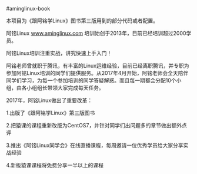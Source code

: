 #aminglinux-book

本项目为《跟阿铭学Linux》图书第三版用到的部分代码或者配置。

阿铭Linux www.aminglinux.com 培训始创于2013年，目前已经培训超过2000学员。

阿铭Linux培训注重实战，讲究快速上手入门！

阿铭老师曾就职于腾讯，有丰富的Linux运维经验，目前已经离职腾讯，并专职为参加阿铭Linux培训的同学们提供服务。从2017年4月开始，阿铭老师会全天陪伴同学们学习，为每一个参加培训的同学答疑解惑。而且每一期都会分配10个小组，由各小组组长带领大家完成每天任务。

2017年，阿铭Linux做出了重要改革：

1.出版了《跟阿铭学Linux》第三版图书

2.把猿课的课程重新改版为CentOS7，并针对同学们出问题多的章节做出额外点评

3.推出《阿铭Linux同学会》在线直播课程，每周邀请一位优秀学员给大家分享实战经验

4.新版猿课课程将免费分享一半以上的课程

